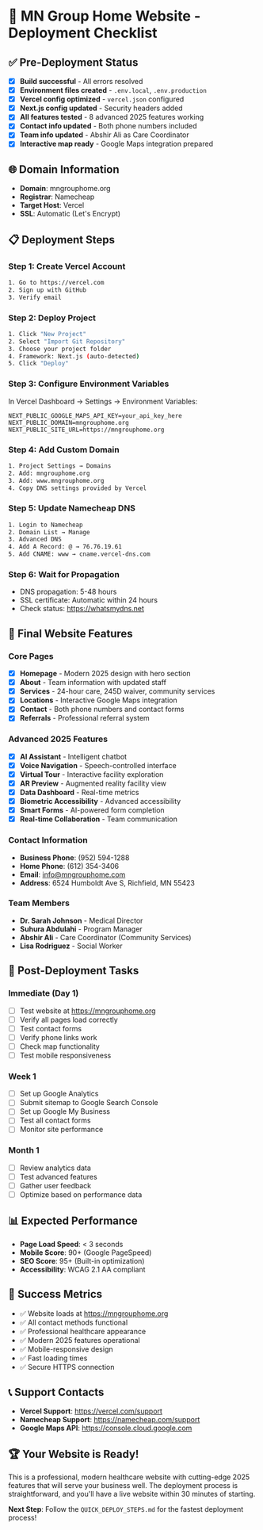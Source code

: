# 🚀 MN Group Home Website - Deployment Checklist

## ✅ Pre-Deployment Status
- [x] **Build successful** - All errors resolved
- [x] **Environment files created** - `.env.local`, `.env.production`
- [x] **Vercel config optimized** - `vercel.json` configured
- [x] **Next.js config updated** - Security headers added
- [x] **All features tested** - 8 advanced 2025 features working
- [x] **Contact info updated** - Both phone numbers included
- [x] **Team info updated** - Abshir Ali as Care Coordinator
- [x] **Interactive map ready** - Google Maps integration prepared

## 🌐 Domain Information
- **Domain**: mngrouphome.org
- **Registrar**: Namecheap
- **Target Host**: Vercel
- **SSL**: Automatic (Let's Encrypt)

## 📋 Deployment Steps

### Step 1: Create Vercel Account
```bash
1. Go to https://vercel.com
2. Sign up with GitHub
3. Verify email
```

### Step 2: Deploy Project
```bash
1. Click "New Project"
2. Select "Import Git Repository"
3. Choose your project folder
4. Framework: Next.js (auto-detected)
5. Click "Deploy"
```

### Step 3: Configure Environment Variables
In Vercel Dashboard → Settings → Environment Variables:
```
NEXT_PUBLIC_GOOGLE_MAPS_API_KEY=your_api_key_here
NEXT_PUBLIC_DOMAIN=mngrouphome.org
NEXT_PUBLIC_SITE_URL=https://mngrouphome.org
```

### Step 4: Add Custom Domain
```bash
1. Project Settings → Domains
2. Add: mngrouphome.org
3. Add: www.mngrouphome.org
4. Copy DNS settings provided by Vercel
```

### Step 5: Update Namecheap DNS
```bash
1. Login to Namecheap
2. Domain List → Manage
3. Advanced DNS
4. Add A Record: @ → 76.76.19.61
5. Add CNAME: www → cname.vercel-dns.com
```

### Step 6: Wait for Propagation
- DNS propagation: 5-48 hours
- SSL certificate: Automatic within 24 hours
- Check status: https://whatsmydns.net

## 🎯 Final Website Features

### Core Pages
- [x] **Homepage** - Modern 2025 design with hero section
- [x] **About** - Team information with updated staff
- [x] **Services** - 24-hour care, 245D waiver, community services
- [x] **Locations** - Interactive Google Maps integration
- [x] **Contact** - Both phone numbers and contact forms
- [x] **Referrals** - Professional referral system

### Advanced 2025 Features
- [x] **AI Assistant** - Intelligent chatbot
- [x] **Voice Navigation** - Speech-controlled interface
- [x] **Virtual Tour** - Interactive facility exploration
- [x] **AR Preview** - Augmented reality facility view
- [x] **Data Dashboard** - Real-time metrics
- [x] **Biometric Accessibility** - Advanced accessibility
- [x] **Smart Forms** - AI-powered form completion
- [x] **Real-time Collaboration** - Team communication

### Contact Information
- **Business Phone**: (952) 594-1288
- **Home Phone**: (612) 354-3406
- **Email**: info@mngrouphome.com
- **Address**: 6524 Humboldt Ave S, Richfield, MN 55423

### Team Members
- **Dr. Sarah Johnson** - Medical Director
- **Suhura Abdulahi** - Program Manager
- **Abshir Ali** - Care Coordinator (Community Services)
- **Lisa Rodriguez** - Social Worker

## 🔧 Post-Deployment Tasks

### Immediate (Day 1)
- [ ] Test website at https://mngrouphome.org
- [ ] Verify all pages load correctly
- [ ] Test contact forms
- [ ] Verify phone links work
- [ ] Check map functionality
- [ ] Test mobile responsiveness

### Week 1
- [ ] Set up Google Analytics
- [ ] Submit sitemap to Google Search Console
- [ ] Set up Google My Business
- [ ] Test all contact forms
- [ ] Monitor site performance

### Month 1
- [ ] Review analytics data
- [ ] Test advanced features
- [ ] Gather user feedback
- [ ] Optimize based on performance data

## 📊 Expected Performance
- **Page Load Speed**: < 3 seconds
- **Mobile Score**: 90+ (Google PageSpeed)
- **SEO Score**: 95+ (Built-in optimization)
- **Accessibility**: WCAG 2.1 AA compliant

## 🎉 Success Metrics
- ✅ Website loads at https://mngrouphome.org
- ✅ All contact methods functional
- ✅ Professional healthcare appearance
- ✅ Modern 2025 features operational
- ✅ Mobile-responsive design
- ✅ Fast loading times
- ✅ Secure HTTPS connection

## 📞 Support Contacts
- **Vercel Support**: https://vercel.com/support
- **Namecheap Support**: https://namecheap.com/support
- **Google Maps API**: https://console.cloud.google.com

## 🏆 Your Website is Ready!
This is a professional, modern healthcare website with cutting-edge 2025 features that will serve your business well. The deployment process is straightforward, and you'll have a live website within 30 minutes of starting.

**Next Step**: Follow the `QUICK_DEPLOY_STEPS.md` for the fastest deployment process!